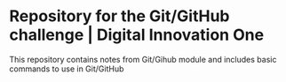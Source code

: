 # Repository for the Git/GitHub challenge | Digital Innovation One

This repository contains notes from Git/Gihub module and includes basic commands to use in Git/GitHub
